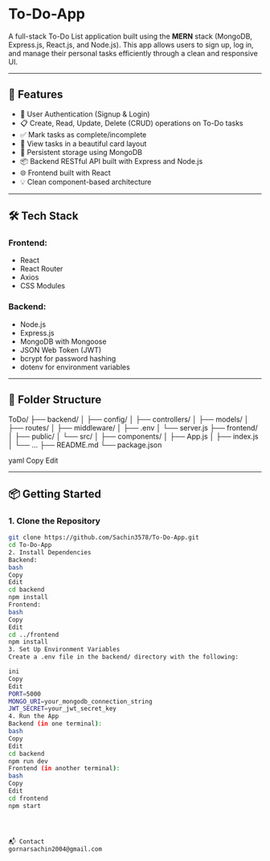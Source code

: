# To-Do-App
A full-stack To-Do List application built using the **MERN** stack (MongoDB, Express.js, React.js, and Node.js). This app allows users to sign up, log in, and manage their personal tasks efficiently through a clean and responsive UI.

---

## 🚀 Features

- 🔐 User Authentication (Signup & Login)
- 📋 Create, Read, Update, Delete (CRUD) operations on To-Do tasks
- ✅ Mark tasks as complete/incomplete
- 🧾 View tasks in a beautiful card layout
- 📁 Persistent storage using MongoDB
- 📦 Backend RESTful API built with Express and Node.js
- 🌐 Frontend built with React
- 💡 Clean component-based architecture

---

## 🛠️ Tech Stack

### Frontend:
- React
- React Router
- Axios
- CSS Modules

### Backend:
- Node.js
- Express.js
- MongoDB with Mongoose
- JSON Web Token (JWT)
- bcrypt for password hashing
- dotenv for environment variables

---

## 📁 Folder Structure

ToDo/
├── backend/
│ ├── config/
│ ├── controllers/
│ ├── models/
│ ├── routes/
│ ├── middleware/
│ ├── .env
│ └── server.js
├── frontend/
│ ├── public/
│ └── src/
│ ├── components/
│ ├── App.js
│ ├── index.js
│ └── ...
├── README.md
└── package.json

yaml
Copy
Edit

---

## 📦 Getting Started

### 1. Clone the Repository

```bash
git clone https://github.com/Sachin3578/To-Do-App.git
cd To-Do-App
2. Install Dependencies
Backend:
bash
Copy
Edit
cd backend
npm install
Frontend:
bash
Copy
Edit
cd ../frontend
npm install
3. Set Up Environment Variables
Create a .env file in the backend/ directory with the following:

ini
Copy
Edit
PORT=5000
MONGO_URI=your_mongodb_connection_string
JWT_SECRET=your_jwt_secret_key
4. Run the App
Backend (in one terminal):
bash
Copy
Edit
cd backend
npm run dev
Frontend (in another terminal):
bash
Copy
Edit
cd frontend
npm start




📬 Contact
gornarsachin2004@gmail.com

